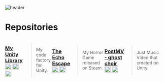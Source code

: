 ![header](https://capsule-render.vercel.app/api?type=rect&height=300&color=gradient&text=WELCOME!!&descAlign=0&descAlignY=100&fontSize=90)

# Repositories
  
<span style="display: flex; align-items: center;">
  <h3>
    <a href="https://github.com/doqltl179/Mu3Library_ForUnity">My Unity Library</a> 
    <img src="https://img.shields.io/badge/unity-%23FFFFFF?style=plastic&color=%23000000" height="20"/> 
    <img src="https://img.shields.io/badge/c%23-%23FFFFFF?style=plastic&color=%23512BD4" height="20"/> 
    <img src="https://img.shields.io/badge/hlsl-%23FFFFFF?style=plastic&color=%23DBBC04" height="20"/> 
  </h3>

  > My code factory for Unity.


  <h3>
    <a href="https://github.com/doqltl179/TheEchoEscape">The Echo Escape</a> 
    <img src="https://img.shields.io/badge/unity-%23FFFFFF?style=plastic&color=%23000000" height="20"/> 
    <img src="https://img.shields.io/badge/c%23-%23FFFFFF?style=plastic&color=%23512BD4" height="20"/> 
  </h3>

  > My Horror Game released on Steam.


  <h3>
    <a href="https://github.com/doqltl179/Post_MV_ghost_choir">PostMV - ghost choir</a> 
    <img src="https://img.shields.io/badge/unity-%23FFFFFF?style=plastic&color=%23000000" height="20"/> 
    <img src="https://img.shields.io/badge/c%23-%23FFFFFF?style=plastic&color=%23512BD4" height="20"/> 
  </h3>

  > Just Music Video that created on Unity
</span>
